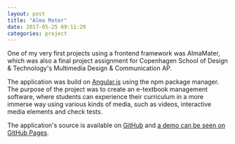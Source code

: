 ```yaml
---
layout: post
title: "Alma Mater"
date: 2017-05-25 09:11:29
categories: project
---
```


One of my very first projects using a frontend framework was AlmaMater, which was also a final project assignment for Copenhagen School of Design & Technology's Multimedia Design & Communication AP. 

The application was build on [Angular.js](https://angularjs.org/) using the npm package manager. The purpose of the project was to create an e-textbook management software, where students can experience their curriculum in a more immerse way using various kinds of media, such as videos, interactive media elements and check tests.

The application's source is available on [GitHub](https://github.com/gaboratorium/AlmaMater) and [a demo can be seen on GitHub Pages](http://gaboratorium.github.io/AlmaMater/#/).